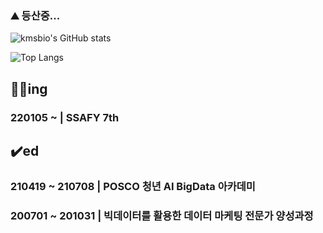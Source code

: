 ### ⛰️ 등산중...

![kmsbio's GitHub stats](https://github-readme-stats.vercel.app/api?username=jangwonseok17)

![Top Langs](https://github-readme-stats.vercel.app/api/top-langs/?username=jangwonseok17)


## 🏃‍♂️ing
### 220105 ~ | SSAFY 7th 

## ✔️ed
### 210419 ~ 210708 | POSCO 청년 AI BigData 아카데미 
### 200701 ~ 201031 | 빅데이터를 활용한 데이터 마케팅 전문가 양성과정 

